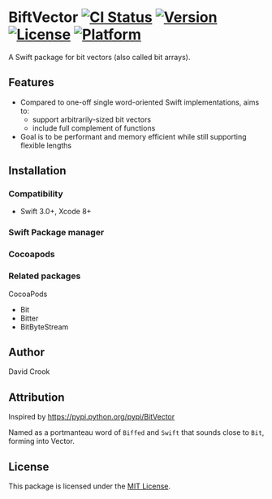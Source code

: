 
# BiftVector [![CI Status](http://img.shields.io/travis/idcrook/BiftVector.svg?style=flat)](https://travis-ci.org/idcrook/BiftVector) [![Version](https://img.shields.io/cocoapods/v/BiftVector.svg?style=flat)](http://cocoapods.org/pods/BiftVector) [![License](https://img.shields.io/cocoapods/l/BiftVector.svg?style=flat)](http://cocoapods.org/pods/BiftVector) [![Platform](https://img.shields.io/cocoapods/p/BiftVector.svg?style=flat)](http://cocoapods.org/pods/BiftVector)

A Swift package for bit vectors (also called bit arrays).

## Features
 - Compared to one-off single word-oriented Swift implementations, aims to:
   - support arbitrarily-sized bit vectors
   - include full complement of functions
 - Goal is to be performant and memory efficient while still supporting flexible lengths  
 
 
## Installation

### Compatibility

 - Swift 3.0+, Xcode 8+

### Swift Package manager

### Cocoapods


### Related packages

CocoaPods
 - Bit
 - Bitter
 - BitByteStream 

## Author

David Crook

## Attribution

Inspired by https://pypi.python.org/pypi/BitVector

Named as a portmanteau word of `Biffed` and `Swift` that sounds close to `Bit`, forming into Vector.

## License

This package is licensed under the [MIT License](LICENSE.txt).



